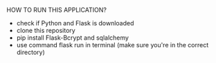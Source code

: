 
HOW TO RUN THIS APPLICATION?
* check if Python and Flask is downloaded
* clone this repository
* pip install Flask-Bcrypt and sqlalchemy
* use command flask run in terminal (make sure you're in the correct directory)
